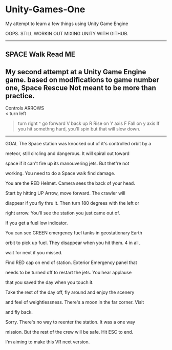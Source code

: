 # Unity-Games-One
My attempt to learn a few things using Unity Game Engine

OOPS. STILL WORKIN OUT MIXING UNITY WITH GITHUB. 

--------------------------------------
SPACE Walk     Read ME
--------------------------------------------------
My second attempt at a Unity Game Engine game.
based on modifications to game number one,  Space Rescue
Not meant to be more than practice.
----------------------------------------------------
Controls
ARROWS  
<   turn left
>   turn right
^   go forward
V  back up
R   Rise on Y axis
F   Fall on y axis
If you hit somethng hard, you'll spin but that will slow down.
------------------------------------------------------
GOAL
The Space station was knocked out of it's controlled orbit by a 

meteor, still circling and dangerous. It will spiral out toward 

space if it can't fire up its manouvering jets. But thet're not 

working.  You need to do a Space walk find damage.

 You are the RED Helmet. Camera sees the back of your head. 

Start by hitting UP Arrow, move forward. The crawler will 

diappear if you fly thru it. Then turn 180 degrees with the left or 

right arrow. You'll see the station you just came out of.  

If you get a fuel low indicator.

You can see  GREEN emergency fuel tanks in geostationary Earth 

orbit to pick up fuel. They disappear when you hit them. 4 in all, 

wait  for next if you missed.

Find RED cap on end of station. Exterior Emergency panel that 

needs to be turned off to restart the jets. You hear applause  

that you saved the day when you touch it.

Take the rest of the day off, fly around and enjoy the scenery 

and feel of weightlessness. There's a moon in the far corner. Visit 

and fly back.

Sorry. There's no way to reenter the station. It was a one way 

mission. But the rest of the crew will be safe. Hit ESC to end.

I'm aiming to make this VR next version. 
